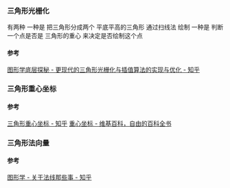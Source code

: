 


### 三角形光栅化
有两种
一种是 把三角形分成两个 平底平高的三角形 通过扫线法 绘制
一种是 判断一个点是否是 三角形的重心 来决定是否绘制这个点

#### 参考
[图形学底层探秘 - 更现代的三角形光栅化与插值算法的实现与优化 - 知乎](https://zhuanlan.zhihu.com/p/140926917)

### 三角形重心坐标

#### 参考
[三角形重心坐标 - 知乎](https://zhuanlan.zhihu.com/p/65495373)
[重心坐标 - 维基百科，自由的百科全书](https://zh.wikipedia.org/wiki/%E9%87%8D%E5%BF%83%E5%9D%90%E6%A0%87)
### 三角形法向量

#### 参考
[图形学 - 关于法线那些事 - 知乎](https://zhuanlan.zhihu.com/p/402026577)

